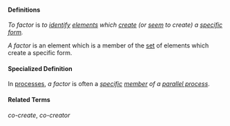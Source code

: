 #### Definitions

*To factor* is *to [identify](https://github.com/gcassel/Modular-Organization-Terminology/blob/master/terms/identify.md) [elements](https://github.com/gcassel/Modular-Organization-Terminology/blob/master/terms/element.md) which [create](https://github.com/gcassel/Modular-Organization-Terminology/blob/master/terms/create.md) (or [seem](https://github.com/gcassel/Modular-Organization-Terminology/blob/master/terms/perceive.md) to create) a [specific](https://github.com/gcassel/Modular-Organization-Terminology/blob/master/terms/specific.md) [form](https://github.com/gcassel/Modular-Organization-Terminology/blob/master/terms/form.md).*

*A factor* is an element which is a member of the [set](https://github.com/gcassel/Modular-Organization-Terminology/blob/master/terms/set.md) of elements which create a specific form.

#### Specialized Definition

In [processes](https://github.com/gcassel/Modular-Organization-Terminology/blob/master/terms/process.md), *a factor* is often a *[specific](https://github.com/gcassel/Modular-Organization-Terminology/blob/master/terms/specific.md) [member](https://github.com/gcassel/Modular-Organization-Terminology/blob/master/terms/member.md) of a [parallel process](https://github.com/gcassel/Modular-Organization-Terminology/blob/master/compound-terms/parallel-process.md)*.

#### Related Terms

*co-create*, *co-creator*
